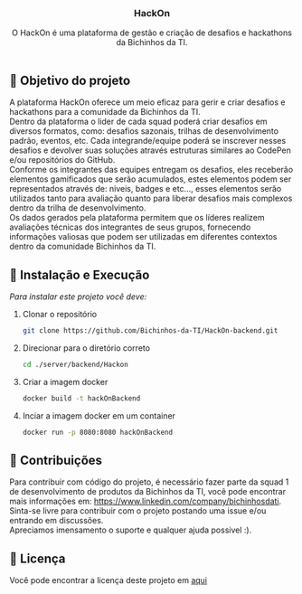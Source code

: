 <br />
<div align="center">
  <h3 align="center">HackOn</h3>

  <p align="center">
    O HackOn é uma plataforma de gestão e criação de desafios e hackathons da Bichinhos da TI.
    <br />
    <br />
  </p>
</div>


<!-- ABOUT THE PROJECT -->
## 📌 Objetivo do projeto
  A plataforma HackOn oferece um meio eficaz para gerir e criar desafios e hackathons para a comunidade da Bichinhos da TI.     <br />
Dentro da plataforma o lider de cada squad poderá criar desafios em diversos formatos, como: desafios sazonais, trilhas de desenvolvimento padrão, eventos, etc. Cada integrande/equipe poderá 
se inscrever nesses desafios e devolver suas soluções através estruturas similares ao CodePen e/ou repositórios do GitHub.     <br />
Conforme os integrantes das equipes entregam os desafios, eles receberão elementos gamificados que serão acumulados, estes elementos podem ser representados através de: niveis, badges e etc..., esses elementos serão utilizados tanto para avaliação quanto para liberar desafios
mais complexos dentro da trilha de desenvolvimento.     <br />
Os dados gerados pela plataforma permitem que os líderes realizem avaliações técnicas dos integrantes de seus grupos, fornecendo informações valiosas que podem ser utilizadas em diferentes contextos dentro da comunidade Bichinhos da TI.


<!-- GETTING STARTED -->
## 🚀 Instalação e Execução

_Para instalar este projeto você deve:_

1. Clonar o repositório
   ```sh
   git clone https://github.com/Bichinhos-da-TI/HackOn-backend.git
   ```
2. Direcionar para o diretório correto
   ```sh
   cd ./server/backend/Hackon
   ```
3. Criar a imagem docker
   ```sh
   docker build -t hackOnBackend
   ```
4. Inciar a imagem docker em um container
   ```sh
   docker run -p 8080:8080 hackOnBackend
   ```
   
## 🤝 Contribuições
  Para contribuir com código do projeto, é necessário fazer parte da squad 1 de desenvolvimento de produtos da Bichinhos da TI, você pode encontrar mais informações em: https://www.linkedin.com/company/bichinhosdati. <br />
  Sinta-se livre para contribuir com o projeto postando uma issue e/ou entrando em discussões. <br />
Apreciamos imensamento o suporte e qualquer ajuda possivel :).


## 📝 Licença

  Você pode encontrar a licença deste projeto em <a href="LICENSE">aqui<a/>


